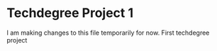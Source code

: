 # Techdegree Project 1
I am making changes to this file temporarily for now.
 First techdegree project
